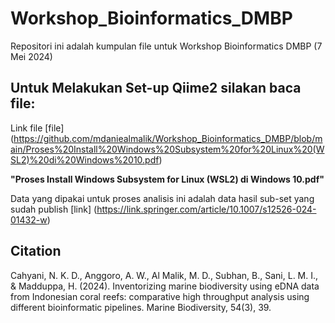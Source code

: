 # Workshop_Bioinformatics_DMBP
Repositori ini adalah kumpulan file untuk Workshop Bioinformatics DMBP (7 Mei 2024)

## Untuk Melakukan Set-up Qiime2 silakan baca file:
Link file [file] (https://github.com/mdaniealmalik/Workshop_Bioinformatics_DMBP/blob/main/Proses%20Install%20Windows%20Subsystem%20for%20Linux%20(WSL2)%20di%20Windows%2010.pdf)

**"Proses Install Windows Subsystem for Linux (WSL2) di Windows 10.pdf"**

Data yang dipakai untuk proses analisis ini adalah data hasil sub-set yang sudah publish [link] (https://link.springer.com/article/10.1007/s12526-024-01432-w)

## Citation
Cahyani, N. K. D., Anggoro, A. W., Al Malik, M. D., Subhan, B., Sani, L. M. I., & Madduppa, H. (2024). Inventorizing marine biodiversity using eDNA data from Indonesian coral reefs: comparative high throughput analysis using different bioinformatic pipelines. Marine Biodiversity, 54(3), 39.